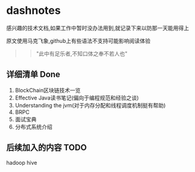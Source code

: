 # dashnotes
感兴趣的技术文档,如果工作中暂时没办法用到,就记录下来以防那一天能用得上

原文使用马克飞象,github上有些语法不支持可能影响阅读体验

>>"此中有足乐者,不知口体之奉不若人也"

## 详细清单 Done
1. BlockChain区块链技术一览
2. Effective Java读书笔记(偏向于编程规范和经验之谈)
3. Understanding the jvm(对于内存分配和线程调度机制挺有帮助)
4. BRPC
5. 面试宝典
6. 分布式系统介绍

## 后续加入的内容 TODO
hadoop
hive
